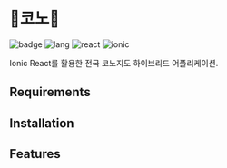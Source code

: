 # 🎵코노🎤
![badge](https://img.shields.io/badge/Part-Front--end-brightgreen) ![lang](https://img.shields.io/badge/Language-JavaScript-blue) ![react](https://img.shields.io/badge/Tech--stack-React-orange) ![ionic](https://img.shields.io/badge/Teck--stack-Ionic-yellow)

Ionic React를 활용한 전국 코노지도 하이브리드 어플리케이션.

## Requirements

## Installation

## Features

